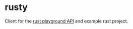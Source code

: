 # rusty

Client for the [rust playground API](https://play.rust-lang.org/) and example rust project.
